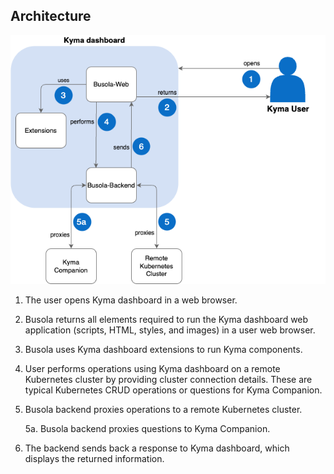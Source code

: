 ## Architecture

![Kyma dashboard architecture](../user/assets/dashboard_architecture.png)

1. The user opens Kyma dashboard in a web browser.
2. Busola returns all elements required to run the Kyma dashboard web application (scripts, HTML, styles, and images) in a user web browser.
3. Busola uses Kyma dashboard extensions to run Kyma components.
4. User performs operations using Kyma dashboard on a remote Kubernetes cluster by providing cluster connection details. These are typical Kubernetes CRUD operations or questions for Kyma Companion.
5. Busola backend proxies operations to a remote Kubernetes cluster.

   5a. Busola backend proxies questions to Kyma Companion.

6. The backend sends back a response to Kyma dashboard, which displays the returned information.
